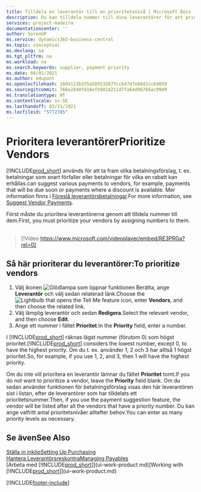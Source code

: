 ```yaml
---
title: Tilldela en leverantör till en prioritetsnivå | Microsoft Docs
description: Du kan tilldela nummer till dina leverantörer för att prioritera dessa och underlätta betalningsförslag i Business Central.
services: project-madeira
documentationcenter: ''
author: SorenGP
ms.service: dynamics365-business-central
ms.topic: conceptual
ms.devlang: na
ms.tgt_pltfrm: na
ms.workload: na
ms.search.keywords: supplier, payment priority
ms.date: 04/01/2021
ms.author: edupont
ms.openlocfilehash: 1604113b255a585532677ccb47d7e68d1cc64059
ms.sourcegitcommit: 766e2840fd16efb901d211d7fa64d96766ac99d9
ms.translationtype: HT
ms.contentlocale: sv-SE
ms.lasthandoff: 03/31/2021
ms.locfileid: "5772785"
---
```

# <a name="prioritize-vendors"></a><span data-ttu-id="2a2e2-103">Prioritera leverantörer</span><span class="sxs-lookup"><span data-stu-id="2a2e2-103">Prioritize Vendors</span></span>
[!INCLUDE[prod_short](includes/prod_short.md)] <span data-ttu-id="2a2e2-104">används för att ta fram olika betalningsförslag, t. ex. betalningar som snart förfaller eller betalningar för vilka en rabatt kan erhållas.</span><span class="sxs-lookup"><span data-stu-id="2a2e2-104">can suggest various payments to vendors, for example, payments that will be due soon or payments where a discount is available.</span></span> <span data-ttu-id="2a2e2-105">Mer information finns i [Föreslå leverantörsbetalningar](payables-how-suggest-vendor-payments.md).</span><span class="sxs-lookup"><span data-stu-id="2a2e2-105">For more information, see [Suggest Vendor Payments](payables-how-suggest-vendor-payments.md).</span></span>

<span data-ttu-id="2a2e2-106">Först måste du prioritera leverantörerna genom att tilldela nummer till dem.</span><span class="sxs-lookup"><span data-stu-id="2a2e2-106">First, you must prioritize your vendors by assigning numbers to them.</span></span>
<br><br>
> [!Video https://www.microsoft.com/videoplayer/embed/RE3PRGa?rel=0]

## <a name="to-prioritize-vendors"></a><span data-ttu-id="2a2e2-107">Så här prioriterar du leverantörer:</span><span class="sxs-lookup"><span data-stu-id="2a2e2-107">To prioritize vendors</span></span>
1. <span data-ttu-id="2a2e2-108">Välj ikonen ![Glödlampa som öppnar funktionen Berätta](media/ui-search/search_small.png "Berätta vad du vill göra"), ange **Leverantör** och välj sedan relaterad länk.</span><span class="sxs-lookup"><span data-stu-id="2a2e2-108">Choose the ![Lightbulb that opens the Tell Me feature](media/ui-search/search_small.png "Tell me what you want to do") icon, enter **Vendors**, and then choose the related link.</span></span>
2. <span data-ttu-id="2a2e2-109">Välj lämplig leverantör och sedan **Redigera**.</span><span class="sxs-lookup"><span data-stu-id="2a2e2-109">Select the relevant vendor, and then choose **Edit**.</span></span>
3. <span data-ttu-id="2a2e2-110">Ange ett nummer i fältet **Prioritet**.</span><span class="sxs-lookup"><span data-stu-id="2a2e2-110">In the **Priority** field, enter a number.</span></span>

<span data-ttu-id="2a2e2-111">I [!INCLUDE[prod_short](includes/prod_short.md)] räknas lägst nummer (förutom 0) som högst prioritet.</span><span class="sxs-lookup"><span data-stu-id="2a2e2-111">[!INCLUDE[prod_short](includes/prod_short.md)] considers the lowest number, except 0, to have the highest priority.</span></span> <span data-ttu-id="2a2e2-112">Om du t. ex. använder 1, 2 och 3 har alltså 1 högst prioritet.</span><span class="sxs-lookup"><span data-stu-id="2a2e2-112">So, for example, if you use 1, 2, and 3, then 1 will have the highest priority.</span></span>

<span data-ttu-id="2a2e2-113">Om du inte vill prioritera en leverantör lämnar du fältet **Prioritet** tomt.</span><span class="sxs-lookup"><span data-stu-id="2a2e2-113">If you do not want to prioritize a vendor, leave the **Priority** field blank.</span></span> <span data-ttu-id="2a2e2-114">Om du sedan använder funktionen för betalningsförslag visas den här leverantören sist i listan, efter de leverantörer som har tilldelats ett prioritetsnummer.</span><span class="sxs-lookup"><span data-stu-id="2a2e2-114">Then, if you use the payment suggestion feature, the vendor will be listed after all the vendors that have a priority number.</span></span> <span data-ttu-id="2a2e2-115">Du kan ange valfritt antal prioritetsnivåer alltefter behov.</span><span class="sxs-lookup"><span data-stu-id="2a2e2-115">You can enter as many priority levels as necessary.</span></span>

## <a name="see-also"></a><span data-ttu-id="2a2e2-116">Se även</span><span class="sxs-lookup"><span data-stu-id="2a2e2-116">See Also</span></span>
[<span data-ttu-id="2a2e2-117">Ställa in inköp</span><span class="sxs-lookup"><span data-stu-id="2a2e2-117">Setting Up Purchasing</span></span>](purchasing-setup-purchasing.md)  
[<span data-ttu-id="2a2e2-118">Hantera Leverantörsreskontra</span><span class="sxs-lookup"><span data-stu-id="2a2e2-118">Managing Payables</span></span>](payables-manage-payables.md)  
<span data-ttu-id="2a2e2-119">[Arbeta med [!INCLUDE[prod_short](includes/prod_short.md)]](ui-work-product.md)</span><span class="sxs-lookup"><span data-stu-id="2a2e2-119">[Working with [!INCLUDE[prod_short](includes/prod_short.md)]](ui-work-product.md)</span></span>


[!INCLUDE[footer-include](includes/footer-banner.md)]